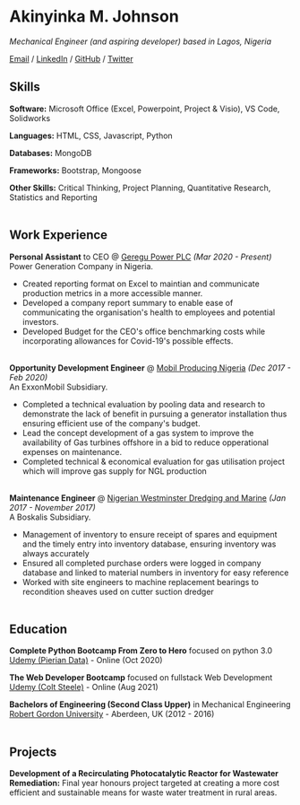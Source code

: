 # Akinyinka M. Johnson

_Mechanical Engineer (and aspiring developer) based in Lagos, Nigeria_<br>

[Email](mailto:akinj@outlook.com) / [LinkedIn](https://www.linkedin.com/in/akinjohnson/) / [GitHub](https://github.com/AkinMJ) / [Twitter](https://twitter.com/manlikekin/)

## Skills

**Software:** Microsoft Office (Excel, Powerpoint, Project & Visio), VS Code, Solidworks
 
**Languages:** HTML, CSS, Javascript, Python

**Databases:** MongoDB

**Frameworks:** Bootstrap, Mongoose

**Other Skills:** Critical Thinking, Project Planning, Quantitative Research, Statistics and Reporting 
<br><br>

## Work Experience

**Personal Assistant** to CEO @ [Geregu Power PLC](https://www.geregupowerplc.com) _(Mar 2020 - Present)_ <br>
Power Generation Company in Nigeria.
  - Created reporting format on Excel to maintian and communicate production metrics in a more accessible manner.
  - Developed a company report summary to enable ease of communicating the organisation's health to employees and potential investors. 
  - Developed Budget for the CEO's office benchmarking costs while incorporating allowances for Covid-19's possible effects.
<br><br>

**Opportunity Development Engineer** @ [Mobil Producing Nigeria](https://corporate.exxonmobil.com/Locations/Nigeria/Mobil-Producing-Nigeria-Unlimited-MPN-operations) _(Dec 2017 - Feb 2020)_ <br>
An ExxonMobil Subsidiary.
  - Completed a technical evaluation by pooling data and research to demonstrate the lack of benefit in pursuing a generator installation thus ensuring efficient use of the company's budget.
  - Lead the concept development of a gas system to improve the availability of Gas turbines offshore in a bid to reduce opperational expenses on maintenance. 
  - Completed technical & economical evaluation for gas utilisation project which will improve gas supply for NGL production
<br><br>

**Maintenance Engineer** @ [Nigerian Westminster Dredging and Marine](https://nigeria.boskalis.com/about-us/company-profile/nigerian-westminster-dredging-and-marine-ltd.html) _(Jan 2017 - November 2017)_ <br>
A Boskalis Subsidiary.
  - Management of inventory to ensure receipt of spares and equipment and the timely entry into inventory database, ensuring inventory was always accurately
  - Ensured all completed purchase orders were logged in company database and linked to material numbers in inventory for easy reference
  - Worked with site engineers to machine replacement bearings to recondition sheaves used on cutter suction dredger
<br><br>

## Education

**Complete Python Bootcamp From Zero to Hero** focused on python 3.0 <br>
[Udemy (Pierian Data)](https://www.udemy.com/share/101W8QAEIdclhWQnUJ/) - Online (Oct 2020)

**The Web Developer Bootcamp** focused on fullstack Web Development <br>
[Udemy (Colt Steele)](https://www.udemy.com/share/101W9CAEIdclhWQnUJ/) - Online (Aug 2021)

**Bachelors of Engineering (Second Class Upper)** in Mechanical Engineering <br>
[Robert Gordon University](https://www.rgu.ac.uk/) - Aberdeen, UK (2012 - 2016)
<br><br>

## Projects

**Development of a Recirculating Photocatalytic Reactor for Wastewater Remediation:** Final year honours project targeted at creating a more cost efficient and sustainable means for waste water treatment in rural areas. 

